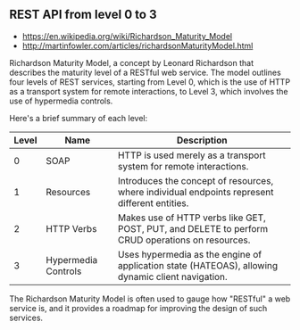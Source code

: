 ## REST API from level 0 to 3

- https://en.wikipedia.org/wiki/Richardson_Maturity_Model
- http://martinfowler.com/articles/richardsonMaturityModel.html


Richardson Maturity Model, a concept by Leonard Richardson that describes the maturity level of a RESTful web service. The model outlines four levels of REST services, starting from Level 0, which is the use of HTTP as a transport system for remote interactions, to Level 3, which involves the use of hypermedia controls.

Here's a brief summary of each level:





| Level | Name                | Description                                                                                     |
|-------|---------------------|-------------------------------------------------------------------------------------------------|
| 0     | SOAP       | HTTP is used merely as a transport system for remote interactions.                              |
| 1     | Resources           | Introduces the concept of resources, where individual endpoints represent different entities.    |
| 2     | HTTP Verbs          | Makes use of HTTP verbs like GET, POST, PUT, and DELETE to perform CRUD operations on resources.|
| 3     | Hypermedia Controls | Uses hypermedia as the engine of application state (HATEOAS), allowing dynamic client navigation.|


The Richardson Maturity Model is often used to gauge how "RESTful" a web service is, and it provides a roadmap for improving the design of such services.
